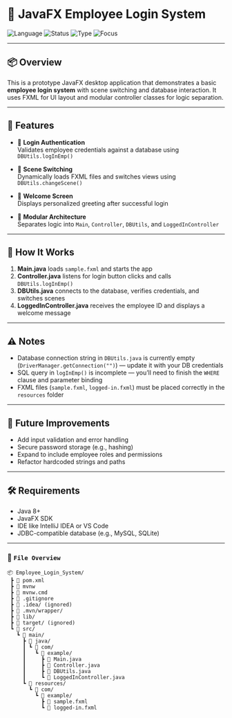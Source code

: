 # 🔐 JavaFX Employee Login System

![Language](https://img.shields.io/badge/Java-JavaFX-blue?style=for-the-badge&logo=java)
![Status](https://img.shields.io/badge/Status-Prototype-orange?style=for-the-badge)
![Type](https://img.shields.io/badge/Type-Desktop%20App-lightgrey?style=for-the-badge)
![Focus](https://img.shields.io/badge/Focus-Authentication%20%26%20Scene%20Management-orange?style=for-the-badge)

---

## 📦 Overview

This is a prototype JavaFX desktop application that demonstrates a basic **employee login system** with scene switching and database interaction. It uses FXML for UI layout and modular controller classes for logic separation.

---

## 🚀 Features

- 🔐 **Login Authentication**  
  Validates employee credentials against a database using `DBUtils.logInEmp()`

- 🔄 **Scene Switching**  
  Dynamically loads FXML files and switches views using `DBUtils.changeScene()`

- 👤 **Welcome Screen**  
  Displays personalized greeting after successful login

- 🧩 **Modular Architecture**  
  Separates logic into `Main`, `Controller`, `DBUtils`, and `LoggedInController`

---

## 🧠 How It Works

1. **Main.java** loads `sample.fxml` and starts the app
2. **Controller.java** listens for login button clicks and calls `DBUtils.logInEmp()`
3. **DBUtils.java** connects to the database, verifies credentials, and switches scenes
4. **LoggedInController.java** receives the employee ID and displays a welcome message

---

## ⚠️ Notes

- Database connection string in `DBUtils.java` is currently empty (`DriverManager.getConnection("")`) — update it with your DB credentials
- SQL query in `logInEmp()` is incomplete — you’ll need to finish the `WHERE` clause and parameter binding
- FXML files (`sample.fxml`, `logged-in.fxml`) must be placed correctly in the `resources` folder

---

## 📌 Future Improvements

- Add input validation and error handling
- Secure password storage (e.g., hashing)
- Expand to include employee roles and permissions
- Refactor hardcoded strings and paths

---

## 🛠️ Requirements

- Java 8+
- JavaFX SDK
- IDE like IntelliJ IDEA or VS Code
- JDBC-compatible database (e.g., MySQL, SQLite)

---

### 📁 `File Overview`
```
📦 Employee_Login_System/
 ┣ 📄 pom.xml  
 ┣ 📄 mvnw  
 ┣ 📄 mvnw.cmd  
 ┣ 📄 .gitignore  
 ┣ 📁 .idea/ (ignored)  
 ┣ 📁 .mvn/wrapper/  
 ┣ 📁 lib/  
 ┣ 📁 target/ (ignored)  
 ┗ 📁 src/  
   ┗ 📁 main/  
     ┣ 📁 java/  
     ┃ ┗ 📁 com/  
     ┃   ┗ 📁 example/  
     ┃     ┣ 📄 Main.java  
     ┃     ┣ 📄 Controller.java  
     ┃     ┣ 📄 DBUtils.java  
     ┃     ┗ 📄 LoggedInController.java  
     ┗ 📁 resources/  
       ┗ 📁 com/  
         ┗ 📁 example/  
           ┣ 📄 sample.fxml  
           ┗ 📄 logged-in.fxml  
```
